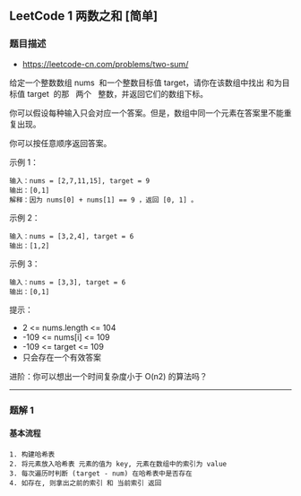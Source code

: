 ## LeetCode 1 两数之和 [简单]

### 题目描述

- https://leetcode-cn.com/problems/two-sum/

给定一个整数数组 nums  和一个整数目标值 target，请你在该数组中找出 和为目标值 target  的那   两个   整数，并返回它们的数组下标。

你可以假设每种输入只会对应一个答案。但是，数组中同一个元素在答案里不能重复出现。

你可以按任意顺序返回答案。

示例 1：

```
输入：nums = [2,7,11,15], target = 9
输出：[0,1]
解释：因为 nums[0] + nums[1] == 9 ，返回 [0, 1] 。
```

示例 2：

```
输入：nums = [3,2,4], target = 6
输出：[1,2]
```

示例 3：

```
输入：nums = [3,3], target = 6
输出：[0,1]
```

提示：

- 2 <= nums.length <= 104
- -109 <= nums[i] <= 109
- -109 <= target <= 109
- 只会存在一个有效答案

进阶：你可以想出一个时间复杂度小于 O(n2) 的算法吗？

---

### 题解 1

#### 基本流程

```
1. 构建哈希表
2. 将元素放入哈希表 元素的值为 key, 元素在数组中的索引为 value
3. 每次遍历时判断 (target - num) 在哈希表中是否存在
4. 如存在, 则拿出之前的索引 和 当前索引 返回
```
